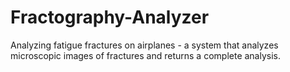 # Fractography-Analyzer
Analyzing fatigue fractures on airplanes -  a system that analyzes microscopic images of fractures and returns a complete analysis. 
